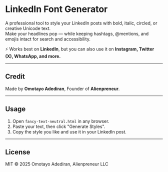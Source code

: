 # LinkedIn Font Generator

A professional tool to style your LinkedIn posts with bold, italic, circled, or creative Unicode text.  
Make your headlines pop — while keeping hashtags, @mentions, and emojis intact for search and accessibility.

⚡ Works best on **LinkedIn**, but you can also use it on **Instagram, Twitter (X), WhatsApp, and more.**

---

## Credit
Made by **Omotayo Adediran**, Founder of **Alienpreneur**.

---

## Usage
1. Open `fancy-text-neutral.html` in any browser.
2. Paste your text, then click "Generate Styles".
3. Copy the style you like and use it in your LinkedIn post.

---

## License
MIT © 2025 Omotayo Adediran, Alienpreneur LLC

